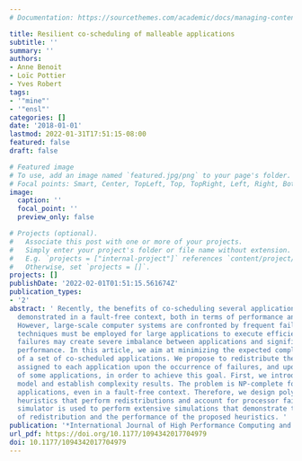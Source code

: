 ```yaml
---
# Documentation: https://sourcethemes.com/academic/docs/managing-content/

title: Resilient co-scheduling of malleable applications
subtitle: ''
summary: ''
authors:
- Anne Benoit
- Loïc Pottier
- Yves Robert
tags:
- '"mine"'
- '"ensl"'
categories: []
date: '2018-01-01'
lastmod: 2022-01-31T17:51:15-08:00
featured: false
draft: false

# Featured image
# To use, add an image named `featured.jpg/png` to your page's folder.
# Focal points: Smart, Center, TopLeft, Top, TopRight, Left, Right, BottomLeft, Bottom, BottomRight.
image:
  caption: ''
  focal_point: ''
  preview_only: false

# Projects (optional).
#   Associate this post with one or more of your projects.
#   Simply enter your project's folder or file name without extension.
#   E.g. `projects = ["internal-project"]` references `content/project/deep-learning/index.md`.
#   Otherwise, set `projects = []`.
projects: []
publishDate: '2022-02-01T01:51:15.561674Z'
publication_types:
- '2'
abstract: ' Recently, the benefits of co-scheduling several applications have been
  demonstrated in a fault-free context, both in terms of performance and energy savings.
  However, large-scale computer systems are confronted by frequent failures, and resilience
  techniques must be employed for large applications to execute efficiently. Indeed,
  failures may create severe imbalance between applications and significantly degrade
  performance. In this article, we aim at minimizing the expected completion time
  of a set of co-scheduled applications. We propose to redistribute the resources
  assigned to each application upon the occurrence of failures, and upon the completion
  of some applications, in order to achieve this goal. First, we introduce a formal
  model and establish complexity results. The problem is NP-complete for malleable
  applications, even in a fault-free context. Therefore, we design polynomial-time
  heuristics that perform redistributions and account for processor failures. A fault
  simulator is used to perform extensive simulations that demonstrate the usefulness
  of redistribution and the performance of the proposed heuristics. '
publication: '*International Journal of High Performance Computing and Applications*'
url_pdf: https://doi.org/10.1177/1094342017704979
doi: 10.1177/1094342017704979
---
```

